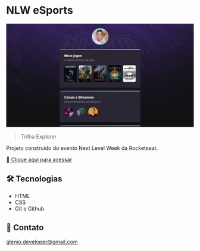 # NLW eSports

![preview](./.github/preview.png) 

> Trilha Explorer

Projeto construído do evento Next Level Week da Rocketseat.

[🔗 Clique aqui para acessar](https://evilisglenio.github.io/nlw-eSports/src/)


## 🛠 Tecnologias

- HTML
- CSS
- Git e Github

## 💛 Contato

glenio.developer@gmail.com